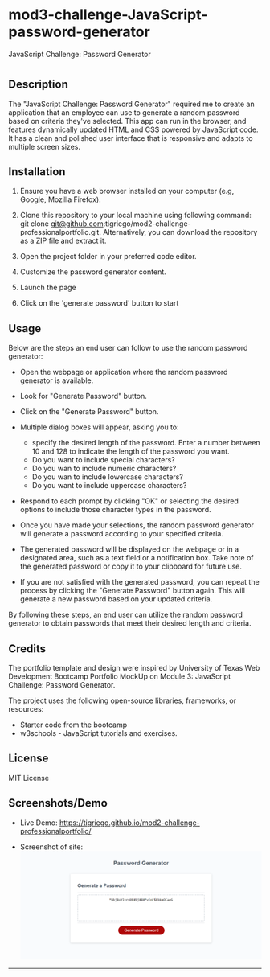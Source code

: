 # mod3-challenge-JavaScript-password-generator
JavaScript Challenge: Password Generator

# <JavaScript Challenge: Password Generator>

## Description

The "JavaScript Challenge: Password Generator" required me to create an application that an employee can use to generate a random password based on criteria they've selected. This app can run in the browser, and features dynamically updated HTML and CSS powered by JavaScript code. It has a clean and polished user interface that is responsive and adapts to multiple screen sizes. 

## Installation
1. Ensure you have a web browser installed on your computer (e.g, Google, Mozilla Firefox).
2. Clone this repository to your local machine using following command: git clone git@github.com:tigriego/mod2-challenge-professionalportfolio.git. Alternatively, you can download the repository as a ZIP file and extract it.

3. Open the project folder in your preferred code editor. 
4. Customize the password generator content.
5. Launch the page
6. Click on the 'generate password' button to start 



## Usage

Below are the steps an end user can follow to use the random password generator:
- Open the webpage or application where the random password generator is available.
- Look for "Generate Password" button.
- Click on the "Generate Password" button.
- Multiple dialog boxes will appear, asking you to:
    - specify the desired length of the password. Enter a number between 10 and 128 to indicate the length of the password you want.
    - Do you want to include special characters?
    - Do you wan to include numeric characters?
    - Do you wan to include lowercase characters?
    - Do you want to include uppercase characters?

- Respond to each prompt by clicking "OK" or selecting the desired options to include those character types in the password. 
- Once you have made your selections, the random password generator will generate a password according to your specified criteria.
- The generated password will be displayed on the webpage or in a designated area, such as a text field or a notification box. Take note of the generated password or copy it to your clipboard for future use.
- If you are not satisfied with the generated password, you can repeat the process by clicking the "Generate Password" button again. This will generate a new password based on your updated criteria.

By following these steps, an end user can utilize the random password generator to obtain passwords that meet their desired length and criteria.

## Credits

The portfolio template and design were inspired by University of Texas Web Development Bootcamp Portfolio MockUp on Module 3: JavaScript Challenge: Password Generator.

The project uses the following open-source libraries, frameworks, or resources:
- Starter code from the bootcamp
- w3schools - JavaScript tutorials and exercises. <br> 


## License

MIT License

## Screenshots/Demo 

- Live Demo: https://tigriego.github.io/mod2-challenge-professionalportfolio/

- Screenshot of site: 
![Alt Text](./assets/images/screencapture-file-C-Users-tigri-bootcamp-challenges-mod3-challenge-JavaScript-password-generator-index-html-2023-05-16-16_30_56.png)




---